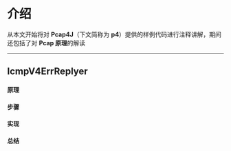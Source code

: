 介绍
======

从本文开始将对 **Pcap4J**（下文简称为 **p4**）提供的样例代码进行注释讲解，期间还包括了对 **Pcap 原理**的解读

****

IcmpV4ErrReplyer
------

#### 原理 #####

#### 步骤 #####

#### 实现 #####

#### 总结 #####
